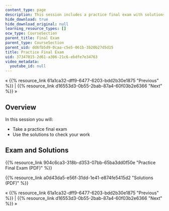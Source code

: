 ```yaml
---
content_type: page
description: This session includes a practice final exam with solutions.
hide_download: true
hide_download_original: null
learning_resource_types: []
ocw_type: CourseSection
parent_title: Final Exam
parent_type: CourseSection
parent_uid: dd6fb5d9-0caa-c5e5-061b-3b20b27d5d15
title: Practice Final Exam
uid: 37347015-2d61-a306-21c6-ebdfe7e34763
video_metadata:
  youtube_id: null
---
```


« {{% resource_link 61a1ca32-dff9-6477-6203-bdd2b30e1875 "Previous" %}} | {{% resource_link d16553d3-0b55-2bab-87a4-60f03b2e6366 "Next" %}} »

Overview
--------

In this session you will:

*   Take a practice final exam
*   Use the solutions to check your work

Exam and Solutions
------------------

{{% resource_link 904c6ca3-318b-d353-07bb-65ba3dd0f50e "Practice Final Exam (PDF)" %}}

{{% resource_link a0d43da5-e56f-31dd-1e41-e874fe5415d2 "Solutions (PDF)" %}}

« {{% resource_link 61a1ca32-dff9-6477-6203-bdd2b30e1875 "Previous" %}} | {{% resource_link d16553d3-0b55-2bab-87a4-60f03b2e6366 "Next" %}} »